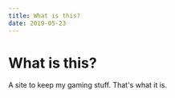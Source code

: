 ```yaml
---
title: What is this?
date: 2019-05-23
---
```

 <style> .sideimg {float:right; margin: 5px;}</style>
# What is this?
A site to keep my gaming stuff. That's what it is.
